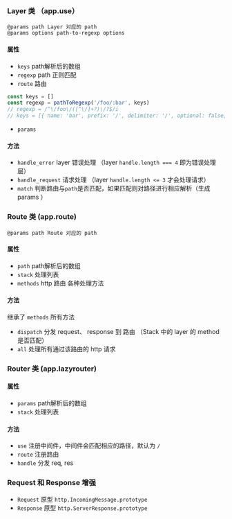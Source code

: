 ### Layer 类 （app.use）

```
@params path Layer 对应的 path
@params options path-to-regexp options
```

#### 属性

- `keys` path解析后的数组
- `regexp` path 正则匹配
- `route` 路由

```javascript
const keys = []
const regexp = pathToRegexp('/foo/:bar', keys)
// regexp = /^\/foo\/([^\/]+?)\/?$/i
// keys = [{ name: 'bar', prefix: '/', delimiter: '/', optional: false, repeat: false, pattern: '[^\\/]+?' }]

```

- `params`

#### 方法

- `handle_error` layer 错误处理 （layer `handle.length === 4` 即为错误处理层）
- `handle_request` 请求处理 （layer `handle.length <= 3` 才会处理请求）
- `match` 判断路由与`path`是否匹配，如果匹配则对路径进行相应解析（生成 params ）


### Route 类 (app.route)

```
@params path Route 对应的 path
```

#### 属性

- `path` path解析后的数组
- `stack` 处理列表
- `methods` http 路由 各种处理方法

#### 方法

继承了 `methods` 所有方法

- `dispatch` 分发 request、 response 到 路由 （Stack 中的 layer 的 method 是否匹配）
- `all` 处理所有通过该路由的 http 请求


### Router 类 (app.lazyrouter)

#### 属性

- `params` path解析后的数组
- `stack`  处理列表

#### 方法

- `use` 注册中间件，中间件会匹配相应的路径，默认为 `/`
- `route` 注册路由
- `handle` 分发 req, res


### Request 和 Response 增强

- `Request` 原型 `http.IncomingMessage.prototype`
- `Response` 原型 `http.ServerResponse.prototype`